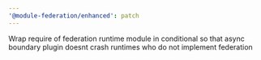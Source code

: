 ```yaml
---
'@module-federation/enhanced': patch
---
```


Wrap require of federation runtime module in conditional so that async boundary plugin doesnt crash runtimes who do not implement federation
